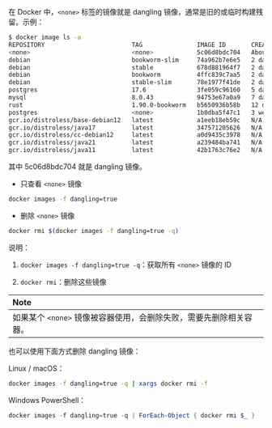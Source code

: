 
在 Docker 中，`<none>` 标签的镜像就是 dangling 镜像，通常是旧的或临时构建残留。示例：

```bash
$ docker image ls -a
REPOSITORY                        TAG               IMAGE ID       CREATED             SIZE
<none>                            <none>            5c06d8bdc704   About an hour ago   75.9MB
debian                            bookworm-slim     74a962b7e6e5   2 days ago          74.8MB
debian                            stable            678d881964f7   2 days ago          120MB
debian                            bookworm          4ffc839c7aa5   2 days ago          117MB
debian                            stable-slim       78e1977f41de   2 days ago          78.6MB
postgres                          17.6              3fe059c96160   5 days ago          453MB
mysql                             8.0.43            94753e67a0a9   7 days ago          780MB
rust                              1.90.0-bookworm   b5650936b58b   12 days ago         1.54GB
postgres                          <none>            1b0dba5f47c1   3 weeks ago         454MB
gcr.io/distroless/base-debian12   latest            a1eeb18eb59c   N/A                 20.8MB
gcr.io/distroless/java17          latest            347571205626   N/A                 226MB
gcr.io/distroless/cc-debian12     latest            a0d9435c3978   N/A                 23.6MB
gcr.io/distroless/java21          latest            a239484ba741   N/A                 192MB
gcr.io/distroless/java11          latest            42b1763c76e2   N/A                 209MB
```

其中 5c06d8bdc704 就是 dangling 镜像。

- 只查看 `<none>` 镜像

```bash
docker images -f dangling=true
```

- 删除 `<none>` 镜像

```bash
docker rmi $(docker images -f dangling=true -q)
```

说明：

1. `docker images -f dangling=true -q`：获取所有 `<none>` 镜像的 ID

2. `docker rmi`：删除这些镜像

| **Note**                               |
| :------------------------------------- |
| 如果某个 `<none>` 镜像被容器使用，会删除失败，需要先删除相关容器。 |

也可以使用下面方式删除 dangling 镜像：

Linux / macOS：

```bash
docker images -f dangling=true -q | xargs docker rmi -f
```

Windows PowerShell：

```powershell
docker images -f dangling=true -q | ForEach-Object { docker rmi $_ }
```
